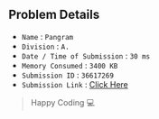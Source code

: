 ## Problem Details 
 
- `Name`                      : `Pangram`
- `Division`                  : `A.`
- `Date / Time of Submission` : `30 ms`
- `Memory Consumed`           : `3400 KB`
- `Submission ID`             : `36617269`
- `Submission Link`           : [Click Here](http://codeforces.com/contest/520/submission/36617269)

> Happy Coding   :computer: